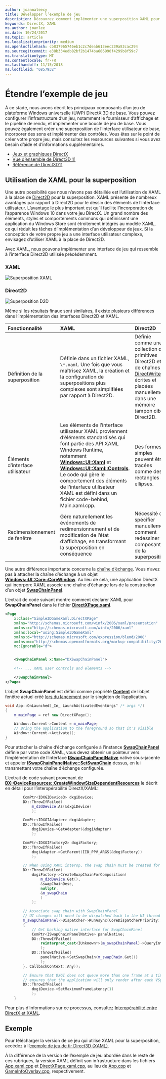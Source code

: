 ```yaml
---
author: joannaleecy
title: Développer l’exemple de jeu
description: Découvrez comment implémenter une superposition XAML pour un jeu UWP DirectX.
keywords: DirectX, XAML
ms.author: joanlee
ms.date: 10/24/2017
ms.topic: article
ms.localizationpriority: medium
ms.openlocfilehash: cb837965746eb1c2c7deab613eec239a83cac294
ms.sourcegitcommit: e38b334edb82bf2b1474ba686990f4299b8f59c7
ms.translationtype: MT
ms.contentlocale: fr-FR
ms.lasthandoff: 11/15/2018
ms.locfileid: "6857932"
---
```

# <a name="extend-the-game-sample"></a>Étendre l’exemple de jeu

À ce stade, nous avons décrit les principaux composants d’un jeu de plateforme Windows universelle (UWP) DirectX 3D de base. Vous pouvez configurer l’infrastructure d’un jeu, notamment le fournisseur d’affichage et le pipeline de rendu, et implémenter une boucle de jeu de base. Vous pouvez également créer une superposition de l’interface utilisateur de base, incorporer des sons et implémenter des contrôles. Vous êtes sur le point de créer votre propre jeu, mais consultez les ressources suivantes si vous avez besoin d’aide et d’informations supplémentaires.

-   [Jeux et graphiques DirectX](https://msdn.microsoft.com/library/windows/desktop/ee663274)
-   [Vue d’ensemble de Direct3D 11](https://msdn.microsoft.com/library/windows/desktop/ff476345)
-   [Référence de Direct3D11](https://msdn.microsoft.com/library/windows/desktop/ff476147)

## <a name="using-xaml-for-the-overlay"></a>Utilisation de XAML pour la superposition


Une autre possibilité que nous n’avons pas détaillée est l’utilisation de XAML à la place de [Direct2D](https://msdn.microsoft.com/library/windows/desktop/dd370990) pour la superposition. XAML présente de nombreux avantages par rapport à Direct2D pour le dessin des éléments de l’interface utilisateur. L’avantage le plus important est qu’il facilite l’incorporation de l’apparence Windows 10 dans votre jeu DirectX. Un grand nombre des éléments, styles et comportements communs qui définissent une application du Windows Store sont étroitement intégrés au modèle XAML, ce qui réduit les tâches d’implémentation d’un développeur de jeux. Si la conception de votre propre jeu a une interface utilisateur complexe, envisagez d’utiliser XAML à la place de Direct2D.

Avec XAML, nous pouvons implémenter une interface de jeu qui ressemble à l’interface Direct2D utilisée précédemment.

### <a name="xaml"></a>XAML
![Superposition XAML](./images/simple-dx-game-extend-xaml.PNG)

### <a name="direct2d"></a>Direct2D
![Superposition D2D](./images/simple-dx-game-extend-d2d.PNG)

Même si les résultats finaux sont similaires, il existe plusieurs différences dans l’implémentation des interfaces Direct2D et XAML.

Fonctionnalité | XAML| Direct2D
:----------|:----------- | :-----------
Définition de la superposition | Définie dans un fichier XAML, `\*.xaml`. Une fois que vous maîtrisez XAML, la création et la configuration de superpositions plus complexes sont simplifiées par rapport à Direct2D.| Définie comme une collection de primitives Direct2D et de chaînes [DirectWrite](https://msdn.microsoft.com/library/windows/desktop/dd368038) écrites et placées manuellement dans une mémoire tampon cible Direct2D. 
Éléments d’interface utilisateur | Les éléments de l’interface utilisateur XAML proviennent d’éléments standardisés qui font partie des API XAML Windows Runtime, notamment [**Windows::UI::Xaml**](https://msdn.microsoft.com/library/windows/apps/br209045) et [**Windows::UI::Xaml::Controls**](https://msdn.microsoft.com/library/windows/apps/br227716). Le code qui gère le comportement des éléments de l’interface utilisateur XAML est défini dans un fichier code-behind, Main.xaml.cpp. | Des formes simples peuvent être tracées comme des rectangles et ellipses.
Redimensionnement de fenêtre | Gère naturellement les événements de redimensionnement et de modification de l’état d’affichage, en transformant la superposition en conséquence | Nécessité de spécifier manuellement comment redessiner les composants de la superposition.


Une autre différence importante concerne la [chaîne d’échange](https://docs.microsoft.com/windows/uwp/graphics-concepts/swap-chains). Vous n’avez pas à attacher la chaîne d’échange à un objet [**Windows::UI::Core::CoreWindow**](https://docs.microsoft.com/uwp/api/windows.ui.core.corewindow). Au lieu de cela, une application DirectX qui incorpore XAML associe une chaîne d’échange lors de la construction d’un objet [**SwapChainPanel**](https://docs.microsoft.com/uwp/api/windows.ui.xaml.controls.swapchainpanel). 

L’extrait de code suivant montre comment déclarer XAML pour **SwapChainPanel** dans le fichier [**DirectXPage.xaml**](https://github.com/Microsoft/Windows-universal-samples/blob/6370138b150ca8a34ff86de376ab6408c5587f5d/Samples/Simple3DGameXaml/cpp/DirectXPage.xaml).
```xml
<Page
    x:Class="Simple3DGameXaml.DirectXPage"
    xmlns="http://schemas.microsoft.com/winfx/2006/xaml/presentation"
    xmlns:x="http://schemas.microsoft.com/winfx/2006/xaml"
    xmlns:local="using:Simple3DGameXaml"
    xmlns:d="http://schemas.microsoft.com/expression/blend/2008"
    xmlns:mc="http://schemas.openxmlformats.org/markup-compatibility/2006"
    mc:Ignorable="d">


    <SwapChainPanel x:Name="DXSwapChainPanel">

    <!-- ... XAML user controls and elements -->

    </SwapChainPanel>
</Page>
```

L’objet **SwapChainPanel** est défini comme propriété [**Content**](https://docs.microsoft.com/uwp/api/Windows.UI.Xaml.Window.Content) de l’objet fenêtre actuel créé [lors du lancement](https://github.com/Microsoft/Windows-universal-samples/blob/6370138b150ca8a34ff86de376ab6408c5587f5d/Samples/Simple3DGameXaml/cpp/App.xaml.cpp#L45-L51) par le singleton de l’application.

```cpp
void App::OnLaunched(_In_ LaunchActivatedEventArgs^ /* args */)
{
    m_mainPage = ref new DirectXPage();

    Window::Current->Content = m_mainPage;
    // Bring the application to the foreground so that it's visible
    Window::Current->Activate();
}
```


Pour attacher la chaîne d’échange configurée à l’instance [**SwapChainPanel**](https://docs.microsoft.com/uwp/api/Windows.UI.Xaml.Controls.SwapChainPanel) définie par votre code XAML, vous devez obtenir un pointeur vers l’implémentation de l’interface [**ISwapChainPanelNative**](https://msdn.microsoft.com/library/dn302143) native sous-jacente et appeler [**ISwapChainPanelNative::SetSwapChain**](https://msdn.microsoft.com/library/windows/desktop/dn302144) dessus, en lui transmettant votre chaîne d’échange configurée. 

L’extrait de code suivant provenant de [**DX::DeviceResources::CreateWindowSizeDependentResources**](https://github.com/Microsoft/Windows-universal-samples/blob/6370138b150ca8a34ff86de376ab6408c5587f5d/Samples/Simple3DGameXaml/cpp/Common/DeviceResources.cpp#L218-L521) le décrit en détail pour l’interopérabilité DirectX/XAML:

```cpp
        ComPtr<IDXGIDevice3> dxgiDevice;
        DX::ThrowIfFailed(
            m_d3dDevice.As(&dxgiDevice)
            );

        ComPtr<IDXGIAdapter> dxgiAdapter;
        DX::ThrowIfFailed(
            dxgiDevice->GetAdapter(&dxgiAdapter)
            );

        ComPtr<IDXGIFactory2> dxgiFactory;
        DX::ThrowIfFailed(
            dxgiAdapter->GetParent(IID_PPV_ARGS(&dxgiFactory))
            );

        // When using XAML interop, the swap chain must be created for composition.
        DX::ThrowIfFailed(
            dxgiFactory->CreateSwapChainForComposition(
                m_d3dDevice.Get(),
                &swapChainDesc,
                nullptr,
                &m_swapChain
                )
            );

        // Associate swap chain with SwapChainPanel
        // UI changes will need to be dispatched back to the UI thread
        m_swapChainPanel->Dispatcher->RunAsync(CoreDispatcherPriority::High, ref new DispatchedHandler([=]()
        {
            // Get backing native interface for SwapChainPanel
            ComPtr<ISwapChainPanelNative> panelNative;
            DX::ThrowIfFailed(
                reinterpret_cast<IUnknown*>(m_swapChainPanel)->QueryInterface(IID_PPV_ARGS(&panelNative))
                );
            DX::ThrowIfFailed(
                panelNative->SetSwapChain(m_swapChain.Get())
                );
        }, CallbackContext::Any));

        // Ensure that DXGI does not queue more than one frame at a time. This both reduces latency and
        // ensures that the application will only render after each VSync, minimizing power consumption.
        DX::ThrowIfFailed(
            dxgiDevice->SetMaximumFrameLatency(1)
            );
    }
```

Pour plus d’informations sur ce processus, consultez [Interopérabilité entre DirectX et XAML](directx-and-xaml-interop.md).

## <a name="sample"></a>Exemple

Pour télécharger la version de ce jeu qui utilise XAML pour la superposition, accédez à l’[exemple de jeu de tir Direct3D (XAML)](https://github.com/Microsoft/Windows-universal-samples/tree/master/Samples/Simple3DGameXaml).


À la différence de la version de l’exemple de jeu abordée dans le reste de ces rubriques, la version XAML définit son infrastructure dans les fichiers [App.xaml.cpp](https://github.com/Microsoft/Windows-universal-samples/blob/6370138b150ca8a34ff86de376ab6408c5587f5d/Samples/Simple3DGameXaml/cpp/App.xaml.cpp) et [DirectXPage.xaml.cpp](https://github.com/Microsoft/Windows-universal-samples/blob/6370138b150ca8a34ff86de376ab6408c5587f5d/Samples/Simple3DGameXaml/cpp/DirectXPage.xaml.cpp), au lieu de [App.cpp](https://github.com/Microsoft/Windows-universal-samples/blob/6370138b150ca8a34ff86de376ab6408c5587f5d/Samples/Simple3DGameDX/cpp/App.cpp) et [GameInfoOverlay.cpp](https://github.com/Microsoft/Windows-universal-samples/blob/6370138b150ca8a34ff86de376ab6408c5587f5d/Samples/Simple3DGameDX/cpp/GameInfoOverlay.cpp), respectivement.
